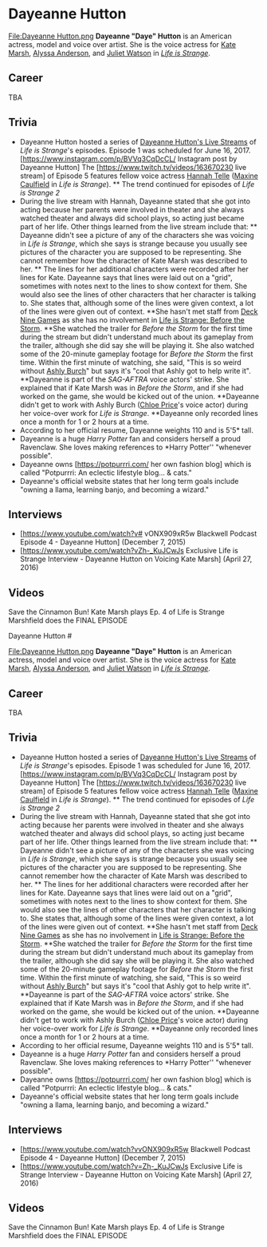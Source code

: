 #  Dayeanne Hutton 

[File:Dayeanne Hutton.png](280px.md)
**Dayeanne "Daye" Hutton** is an American actress, model and voice over artist. She is the voice actress for [Kate Marsh](kate_marsh.md), [Alyssa Anderson](alyssa_anderson.md), and [Juliet Watson](juliet_watson.md) in *[Life is Strange](life_is_strange.md)*.

##  Career 
TBA

##  Trivia 
* Dayeanne Hutton hosted a series of [Dayeanne Hutton's Live Streams](live_streams.md) of *Life is Strange*'s episodes. Episode 1 was scheduled for June 16, 2017.[https://www.instagram.com/p/BVVq3CqDcCL/ Instagram post by Dayeanne Hutton] The [https://www.twitch.tv/videos/163670230 live stream] of Episode 5 features fellow voice actress [Hannah Telle](hannah_telle.md) ([Maxine Caulfield](max_caulfield.md) in *Life is Strange*).
** The trend continued for episodes of *Life is Strange 2*
* During the live stream with Hannah, Dayeanne stated that she got into acting because her parents were involved in theater and she always watched theater and always did school plays, so acting just became part of her life. Other things learned from the live stream include that:
** Dayeanne didn't see a picture of any of the characters she was voicing in *Life is Strange*, which she says is strange because you usually see pictures of the character you are supposed to be representing. She cannot remember how the character of Kate Marsh was described to her.
** The lines for her additional characters were recorded after her lines for Kate. Dayeanne says that lines were laid out on a "grid", sometimes with notes next to the lines to show context for them. She would also see the lines of other characters that her character is talking to. She states that, although some of the lines were given context, a lot of the lines were given out of context.
**She hasn't met staff from [Deck Nine Games](deck_nine_games.md) as she has no involvement in [Life is Strange: Before the Storm](life_is_strange__before_the_storm.md).
**She watched the trailer for *Before the Storm* for the first time during the stream but didn't understand much about its gameplay from the trailer, although she did say she will be playing it. She also watched some of the 20-minute gameplay footage for *Before the Storm* the first time. Within the first minute of watching, she said, "This is so weird without [Ashly Burch](ashly.md)" but says it's "cool that Ashly got to help write it".
**Dayeanne is part of the *SAG-AFTRA* voice actors' strike. She explained that if Kate Marsh was in *Before the Storm*, and if she had worked on the game, she would be kicked out of the union.
**Dayeanne didn't get to work with Ashly Burch ([Chloe Price](chloe.md)'s voice actor) during her voice-over work for *Life is Strange*.
**Dayeanne only recorded lines once a month for 1 or 2 hours at a time.
* According to her official resume, Dayeanne weights 110 and is 5'5* tall.
* Dayeanne is a huge *Harry Potter* fan and considers herself a proud Ravenclaw. She loves making references to *Harry Potter'' "whenever possible".
* Dayeanne owns [https://potpurrri.com/ her own fashion blog] which is called "Potpurrri: An eclectic lifestyle blog… & cats."
* Dayeanne's official website states that her long term goals include "owning a llama, learning banjo, and becoming a wizard."

##  Interviews 
* [https://www.youtube.com/watch?v# vONX909xR5w Blackwell Podcast Episode 4 - Dayeanne Hutton] (December 7, 2015)
* [https://www.youtube.com/watch?vZh-_KuJCwJs Exclusive Life is Strange Interview - Dayeanne Hutton on Voicing Kate Marsh] (April 27, 2016)

##  Videos 

Save the Cinnamon Bun!
Kate Marsh plays Ep. 4 of Life is Strange
Marshfield does the FINAL EPISODE

 Dayeanne Hutton # 

[File:Dayeanne Hutton.png](280px.md)
**Dayeanne "Daye" Hutton** is an American actress, model and voice over artist. She is the voice actress for [Kate Marsh](kate_marsh.md), [Alyssa Anderson](alyssa_anderson.md), and [Juliet Watson](juliet_watson.md) in *[Life is Strange](life_is_strange.md)*.

##  Career 
TBA

##  Trivia 
* Dayeanne Hutton hosted a series of [Dayeanne Hutton's Live Streams](live_streams.md) of *Life is Strange*'s episodes. Episode 1 was scheduled for June 16, 2017.[https://www.instagram.com/p/BVVq3CqDcCL/ Instagram post by Dayeanne Hutton] The [https://www.twitch.tv/videos/163670230 live stream] of Episode 5 features fellow voice actress [Hannah Telle](hannah_telle.md) ([Maxine Caulfield](max_caulfield.md) in *Life is Strange*).
** The trend continued for episodes of *Life is Strange 2*
* During the live stream with Hannah, Dayeanne stated that she got into acting because her parents were involved in theater and she always watched theater and always did school plays, so acting just became part of her life. Other things learned from the live stream include that:
** Dayeanne didn't see a picture of any of the characters she was voicing in *Life is Strange*, which she says is strange because you usually see pictures of the character you are supposed to be representing. She cannot remember how the character of Kate Marsh was described to her.
** The lines for her additional characters were recorded after her lines for Kate. Dayeanne says that lines were laid out on a "grid", sometimes with notes next to the lines to show context for them. She would also see the lines of other characters that her character is talking to. She states that, although some of the lines were given context, a lot of the lines were given out of context.
**She hasn't met staff from [Deck Nine Games](deck_nine_games.md) as she has no involvement in [Life is Strange: Before the Storm](life_is_strange__before_the_storm.md).
**She watched the trailer for *Before the Storm* for the first time during the stream but didn't understand much about its gameplay from the trailer, although she did say she will be playing it. She also watched some of the 20-minute gameplay footage for *Before the Storm* the first time. Within the first minute of watching, she said, "This is so weird without [Ashly Burch](ashly.md)" but says it's "cool that Ashly got to help write it".
**Dayeanne is part of the *SAG-AFTRA* voice actors' strike. She explained that if Kate Marsh was in *Before the Storm*, and if she had worked on the game, she would be kicked out of the union.
**Dayeanne didn't get to work with Ashly Burch ([Chloe Price](chloe.md)'s voice actor) during her voice-over work for *Life is Strange*.
**Dayeanne only recorded lines once a month for 1 or 2 hours at a time.
* According to her official resume, Dayeanne weights 110 and is 5'5* tall.
* Dayeanne is a huge *Harry Potter* fan and considers herself a proud Ravenclaw. She loves making references to *Harry Potter'' "whenever possible".
* Dayeanne owns [https://potpurrri.com/ her own fashion blog] which is called "Potpurrri: An eclectic lifestyle blog… & cats."
* Dayeanne's official website states that her long term goals include "owning a llama, learning banjo, and becoming a wizard."

##  Interviews 
* [https://www.youtube.com/watch?vvONX909xR5w Blackwell Podcast Episode 4 - Dayeanne Hutton] (December 7, 2015)
* [https://www.youtube.com/watch?v=Zh-_KuJCwJs Exclusive Life is Strange Interview - Dayeanne Hutton on Voicing Kate Marsh] (April 27, 2016)

##  Videos 

Save the Cinnamon Bun!
Kate Marsh plays Ep. 4 of Life is Strange
Marshfield does the FINAL EPISODE

